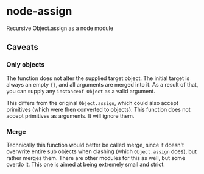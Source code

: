 # node-assign
Recursive Object.assign as a node module

## Caveats

### Only objects

The function does not alter the supplied target object. The initial target is always an empty `{}`, and all arguments are merged into it. As a result of that, you can supply any `instanceof Object` as a valid argument. 

This differs from the original `Object.assign`, which could also accept primitives (which were then converted to objects). This function does not accept primitives as arguments. It will ignore them.

### Merge

Technically this function would better be called merge, since it doesn't overwrite entire sub objects when clashing (which `Object.assign` does), but rather merges them. There are other modules for this as well, but some overdo it. This one is aimed at being extremely small and strict.
